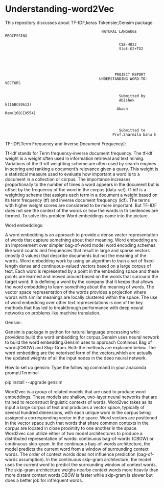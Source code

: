 # Understanding-word2Vec
This repository discusses about TF-IDF,keras Tokensier,Gensim package.
                                                
                                                
                                                
                                                
                                                NATURAL LANGAUGE PROCESSING

                                                        CSE-4022
                                                        Slot:G2+TG2

 



                                                      PROJECT REPORT
                                               UNDERSTANDING WORD-TO-VECTORS

                                                        
                                                        Submitted by
                                                        Abishek k(16BCE0613)
                                                       Akash Ram(16BCE0554)



                                                        Submitted to
                                                     Prof.Sharmila banu k



TF-IDF[Term Frequency and Inverse Document Frequency]:          
                   
 

Tf-idf stands for Term frequency-inverse document frequency. The tf-idf weight is a weight often used in information retrieval and text mining. Variations of the tf-idf weighting scheme are often used by search engines in scoring and ranking a document’s relevance given a query. This weight is a statistical measure used to evaluate how important a word is to a document in a collection or corpus. The importance increases proportionally to the number of times a word appears in the document but is offset by the frequency of the word in the corpus (data-set).
tf-idf is a weighting scheme that assigns each term in a document a weight based on its term frequency (tf) and inverse document frequency (idf). The terms with higher weight scores are considered to be more important.
But TF-IDF does not see the context of the words or how the words in th sentences are formed. To solve this problem Word embeddings came into the picture.



Word embeddings:

A word embedding is an approach to provide a dense vector representation of words that capture something about their meaning. Word embedding are an improvement over simpler bag-of-word model word encoding schemes like word counts and frequencies that result in large and sparse vectors (mostly 0 values) that describe documents but not the meaning of the words. Word embedding work by using an algorithm to train a set of fixed-length dense and continuous-valued vectors based on a large corpus of text. Each word is represented by a point in the embedding space and these points are learned and moved around based on the words that surround the target word. It is defining a word by the company that it keeps that allows the word embedding to learn something about the meaning of words. The vector space representation of the words provides a projection where words with similar meanings are locally clustered within the space. The use of word embedding over other text representations is one of the key methods that has led to breakthrough performance with deep neural networks on problems like machine translation.



Gensim:

Gensim is package in python for natural language processing whic provideto build the word embedding for corpus,Gensim uses neural network to build the word embedding.Gensim uses to approach
Continous Bag of words(CBOW) and Skip-Gram. Both the methods are explained below.
The word embedding are the vetorised form of the vectors,which are actually the updated wieghts of all the input nodes in the deeo neural network.

How to set up gensim:
Type the following command in your anaconda prompt/Terminal

pip install --upgrade gensim

Word2vec is a group of related models that are used to produce word embeddings. These models are shallow, two-layer neural networks that are trained to reconstruct linguistic contexts of words. Word2vec takes as its input a large corpus of text and produces a vector space, typically of several hundred dimensions, with each unique word in the corpus being assigned a corresponding vector in the space. Word vectors are positioned in the vector space such that words that share common contexts in the corpus are located in close proximity to one another in the space.
Word2vec can utilize either of two model architectures to produce a distributed representation of words: continuous bag-of-words (CBOW) or continuous skip-gram. In the continuous bag-of-words architecture, the model predicts the current word from a window of surrounding context words. The order of context words does not influence prediction (bag-of-words assumption). In the continuous skip-gram architecture, the model uses the current word to predict the surrounding window of context words. The skip-gram architecture weighs nearby context words more heavily than more distant context words.CBOW is faster while skip-gram is slower but does a better job for infrequent words.


                                                                                                                             
                                                                                                                        

